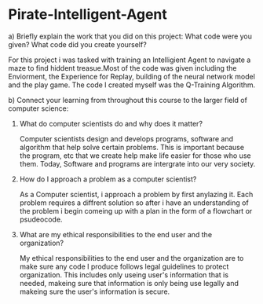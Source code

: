 # Pirate-Intelligent-Agent

a) Briefly explain the work that you did on this project: What code were you given? What code did you create yourself?

For this project i was tasked with training an Intelligient Agent to navigate a maze to find hiddent treasue.Most of the code was given including the Enviorment, the Experience for Replay, building of the neural network model and the play game. The code I created myself was the Q-Training Algorithm.

b) Connect your learning from throughout this course to the larger field of computer science:
  1. What do computer scientists do and why does it matter?
 
      Computer scientists design and develops programs, software and algorithm that help solve certain problems. This is important because the program, etc that we create help make life easier for those who use them. Today, Software and programs are intergrate into our very society.
  
  2. How do I approach a problem as a computer scientist?
  
       As a Computer scientist, i approach a problem by first anylazing it. Each problem requires a diffrent solution so after i have an understanding of the problem i begin comeing up with a plan in the form of a flowchart or psudeocode.
  
  3. What are my ethical responsibilities to the end user and the organization?
  
      My ethical responsibilities to the end user and the organization are to make sure any code I produce follows legal guidelines to protect organization. This         includes only useing user's information that is needed, makeing sure that information is only being use legally and makeing sure the user's information is secure.
